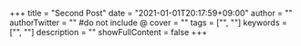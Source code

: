 +++
title = "Second Post"
date = "2021-01-01T20:17:59+09:00"
author = ""
authorTwitter = "" #do not include @
cover = ""
tags = ["", ""]
keywords = ["", ""]
description = ""
showFullContent = false
+++
